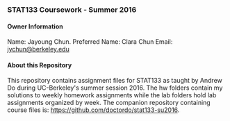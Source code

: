 ### STAT133 Coursework - Summer 2016

#### Owner Information
Name: Jayoung Chun.
Preferred Name: Clara Chun
Email: jychun@berkeley.edu

#### About this Repository
This repository contains assignment files for STAT133 as taught by Andrew Do during UC-Berkeley's summer session 2016.  The hw folders contain my solutions to weekly homework assignments while the lab folders hold lab assignments organized by week.  The companion repository containing course files is: https://github.com/doctordo/stat133-su2016.
